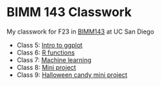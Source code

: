 # BIMM 143 Classwork

My classwork for F23 in [BIMM143](https://bioboot.github.io/bimm143_F23/) at UC San Diego

-   Class 5: [Intro to ggplot](https://github.com/maripuff/bimm143_github/blob/main/class05/class05.md)
-   Class 6: [R functions](https://github.com/maripuff/bimm143_github/blob/main/class06/Class06.md)
-   Class 7: [Machine learning](https://github.com/maripuff/bimm143_github/blob/main/class07/class07.md)
-   Class 8: [Mini project](https://github.com/maripuff/bimm143_github/blob/main/class08/Class08%20Mini%20Project.md)
-   Class 9: [Halloween candy mini project](https://github.com/maripuff/bimm143_github/blob/main/Class09/Class09.md)

